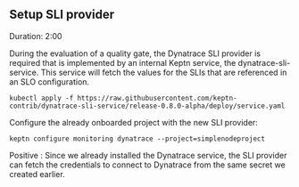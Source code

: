 ## Setup SLI provider
Duration: 2:00

During the evaluation of a quality gate, the Dynatrace SLI provider is required that is implemented by an internal Keptn service, the dynatrace-sli-service. This service will fetch the values for the SLIs that are referenced in an SLO configuration.

```
kubectl apply -f https://raw.githubusercontent.com/keptn-contrib/dynatrace-sli-service/release-0.8.0-alpha/deploy/service.yaml
```

Configure the already onboarded project with the new SLI provider:

```
keptn configure monitoring dynatrace --project=simplenodeproject
```

Positive
: Since we already installed the Dynatrace service, the SLI provider can fetch the credentials to connect to Dynatrace from the same secret we created earlier.